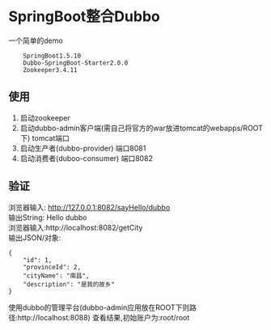 # SpringBoot整合Dubbo
一个简单的demo
        
        SpringBoot1.5.10
        Dubbo-SpringBoot-Starter2.0.0
        Zookeeper3.4.11

## 使用
1. 启动zookeeper
2. 启动dubbo-admin客户端(需自己将官方的war放进tomcat的webapps/ROOT下) tomcat端口
3. 启动生产者(dubbo-provider) 端口8081
4. 启动消费者(duboo-consumer) 端口8082

## 验证
浏览器输入: http://127.0.0.1:8082/sayHello/dubbo  
输出String: Hello dubbo<br>
浏览器输入:http://localhost:8082/getCity<br>
输出JSON/对象:
    

    {
        "id": 1,
        "provinceId": 2,
        "cityName": "南昌",
        "description": "是我的故乡"
    }
   
使用dubbo的管理平台(dubbo-admin应用放在ROOT下则路径:http://localhost:8088)
查看结果,初始账户为:root/root
